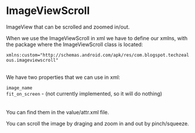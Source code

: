 # ImageViewScroll
ImageView that can be scrolled and zoomed in/out.

<p>When we use the ImageViewScroll in xml we have to define our xmlns, with the package where the ImageViewScroll class is located:</p>
<code>xmlns:custom="http://schemas.android.com/apk/res/com.blogspot.techzealous.imageviewscroll"</code><br><br>

<p>We have two properties that we can use in xml:</p>
<code>image_name</code><br>
<code>fit_on_screen</code> - (not currently implemented, so it will do nothing)<br>
<br><br>
You can find them in the value/attr.xml file.
<br>

You can scroll the image by draging and zoom in and out by pinch/squeeze.
